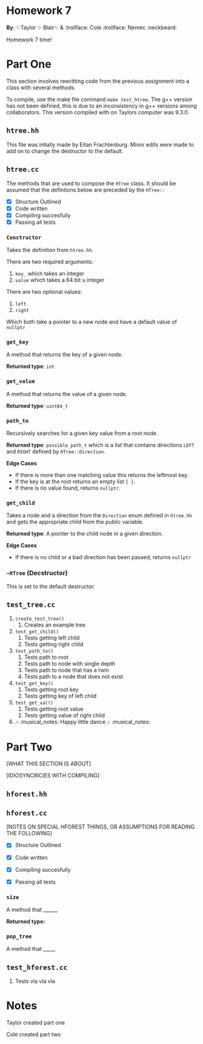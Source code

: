 # Homework 7

**By**: :sparkles:Taylor :sparkles: Blair:sparkles: & :trollface: Cole :trollface: Nemec :neckbeard:


Homework 7 time!

# Part One

This section involves rewritting code from the previous assignment into a class with several methods. 

To compile, use the make file command `make test_htree`. The g++ version has not been defined, this is due to an inconsistency in g++ versions among collaborators. This version compiled with on Taylors computer was 9.3.0.

## `htree.hh`

This file was intially made by Eitan Frachtenburg. Minor edits were made to add on to change the destructor to the default.  

## `htree.cc`

The methods that are used to compose the `HTree` class. It should be assumed that the defintions below are preceded by the `HTree::` 

- [x] Structure Outlined
- [x] Code written
- [x] Compiling succesfully
- [x] Passing all tests

### `Constructor`

Takes the definition from `htree.hh`. 

There are two required arguments:
 1. `key_` which takes an integer
 2. `value` which takes a 64 bit u integer

There are two optional values:
 1. `left` 
 2. `right`

Which both take a pointer to a new node and have a default value of `nullptr`

### `get_key`

A method that returns the key of a given node. 

**Returned type**: `int` 

### `get_value`

A method that returns the value of a given node.

**Returned type**: `uint64_t`

### `path_to`

Recursively searches for a given key value from a root node.

**Returned type**: `possible_path_t` which is a list that contains directions `LEFT` and `RIGHT` defined by `HTree::Direction`. 

**Edge Cases**

 + If there is more than one matching value this returns the leftmost key. 
 + If the key is at the root returns an empty list `{ }`.
 + If there is no value found, returns `nullptr`.

### `get_child`

Takes a node and a direction from the `Direction` enum defined in `htree.hh` and gets the appropriate child from the public variable.  

**Returned type**: A pointer to the child node in a given direction.

**Edge Cases**

 + If there is no child or a bad direction has been passed, returns `nullptr`


### `~HTree` (Decstructor)

This is set to the default destructor. 

## `test_tree.cc`

1. `create_test_tree()`
	1. Creates an example tree
2. `test_get_child()`
	1. Tests getting left child
	2. Tests getting right child 
3. `test_path_to()`
	1. Tests path to root
	2. Tests path to node with single depth
	3. Tests path to node that has a twin
	4. Tests path to a node that does not exist 
4. `test_get_key()`
	1. Tests getting root key
	2. Tests getting key of left child
5. `test_get_val()`
	1. Tests getting root value
	2. Tests getting value of right child
6. :notes: :musical_notes: Happy little dance :notes: :musical_notes: 

# Part Two

[WHAT THIS SECTION IS ABOUT]

[IDIOSYNCRICIES WITH COMPILING]

## `hforest.hh`


## `hforest.cc`

[NOTES ON SPECIAL HFOREST THINGS, OR ASSUMPTIONS FOR READING THE FOLLOWING]

- [x] Structure Outlined
- [x] Code written
- [x] Compiling succesfully
- [x] Passing all tests


### `size`

A method that ______

**Returned type:**

### `pop_tree`

A method that _____


## `test_hforest.cc`

1. Tests vla vla vla


# Notes

Taylor created part one

Cole created part two
